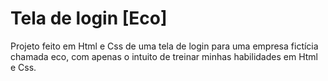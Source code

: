 # Tela de login [Eco]
 Projeto feito em Html e Css de uma tela de login para uma empresa fictícia chamada eco, com apenas o intuito de treinar minhas habilidades em Html e Css.
